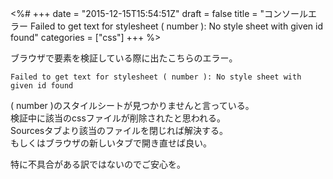 <%#
+++
date = "2015-12-15T15:54:51Z"
draft = false
title = "コンソールエラー Failed to get text for stylesheet (  number ): No style sheet with given id found"
categories = ["css"]
+++
%>

ブラウザで要素を検証している際に出たこちらのエラー。

```
Failed to get text for stylesheet ( number ): No style sheet with given id found
```

( number )のスタイルシートが見つかりませんと言っている。<br>
検証中に該当のcssファイルが削除されたと思われる。<br>
Sourcesタブより該当のファイルを閉じれば解決する。<br>
もしくはブラウザの新しいタブで開き直せば良い。

特に不具合がある訳ではないのでご安心を。
